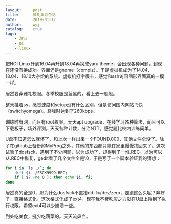 ```yaml
---
layout:		post
title:		雅礼集训杂记
date:		2019-01-12
author:		wyj
catalog:	true
tags:
    - 游记
    - OI
    - linux
---
```


把NOI Linux升到16.04再升到18.04再换成yaru theme，会出现各种问题，到现在还没有换成功。界面还是gnome（compiz）。于是虚拟机成为了14.04、18.04、18.10大杂烩的系统。虚拟机打字很卡，感觉和ssh访问图形界面真的一模一样。

居然要穿雅礼校服。冬季校服是蓝黑的，看上去一般般。

整天挂着ss，感觉速度和setup没有什么区别，但是访问国内网站飞快（switchyomega）。巅峰时达到了260kbps。

训练时有网，而且有root权限。天天apt upgrade，在线学习各种算法，而且可以下载板子，场外评测。天天各种计数，分治NTT。感觉题比校内训练简单。

U盘不知道怎么就坏了，和上次一样出来一个FOUND.000，其他文件全没了。除了在github上备份的MyProg之外，其他的东西都只能在家里慢慢找回来了。这次试验了dosfsck，遇到了不少问题，以为成功了，却得到了一堆.REC。以为可以从.REC中恢复，gedit看了几个文件全是\0，于是写了一个脚本验证我的猜想：
```bash
for i in `ls ./`; do 
	diff $i ./FSCK9999.REC; 
    if [ $? -ne 0 ]; then echo $i; fi; 
done
```
居然真的全是0，那为什么dosfsck不直接dd if=/dev/zero，要跑这么久呢？弃疗了，直接格式化。这次格式化成了ext4，现在我不费吹灰之力就在U盘上得到了执行权限。希望ext4可以少崩溃一些。

到处吃美食，挺少吃蔬菜的。天天流鼻血。


